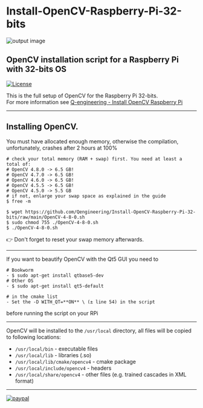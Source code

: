 # Install-OpenCV-Raspberry-Pi-32-bits
![output image]( https://qengineering.eu/images/LogoOpenRaspberryGitHub.webp )

## OpenCV installation script for a Raspberry Pi with 32-bits OS

[![License](https://img.shields.io/badge/License-BSD%203--Clause-blue.svg)](https://opensource.org/licenses/BSD-3-Clause)<br/>

This is the full setup of OpenCV for the Raspberry Pi 32-bits.<br/>
For more information see [Q-engineering - Install OpenCV Raspberry Pi](https://qengineering.eu/install-opencv-4.5-on-raspberry-pi-4.html)

------------

## Installing OpenCV.
You must have allocated enough memory, otherwise the compilation, unfortunately, crashes after 2 hours at 100%
```
# check your total memory (RAM + swap) first. You need at least a total of:
# OpenCV 4.8.0 -> 6.5 GB!
# OpenCV 4.7.0 -> 6.5 GB!
# OpenCV 4.6.0 -> 6.5 GB!
# OpenCV 4.5.5 -> 6.5 GB!
# OpenCV 4.5.0 -> 5.5 GB
# if not, enlarge your swap space as explained in the guide
$ free -m

$ wget https://github.com/Qengineering/Install-OpenCV-Raspberry-Pi-32-bits/raw/main/OpenCV-4-8-0.sh
$ sudo chmod 755 ./OpenCV-4-8-0.sh
$ ./OpenCV-4-8-0.sh
```
:point_right: Don't forget to reset your swap memory afterwards.

------------

If you want to beautify OpenCV with the Qt5 GUI you need to
```
# Bookworm
- $ sudo apt-get install qtbase5-dev
# Other OS
- $ sudo apt-get install qt5-default

# in the cmake list
- Set the -D WITH_QT=**ON** \ (± line 54) in the script
``` 
before running the script on your RPi

------------

OpenCV will be installed to the `/usr/local` directory, all files will be copied to following locations:<br/>

- `/usr/local/bin` - executable files<br/>
- `/usr/local/lib` - libraries (.so)<br/>
- `/usr/local/lib/cmake/opencv4` - cmake package<br/>
- `/usr/local/include/opencv4` - headers<br/>
- `/usr/local/share/opencv4` - other files (e.g. trained cascades in XML format)<br/>

------------

[![paypal](https://qengineering.eu/images/TipJarSmall4.png)](https://www.paypal.com/cgi-bin/webscr?cmd=_s-xclick&hosted_button_id=CPZTM5BB3FCYL) 


